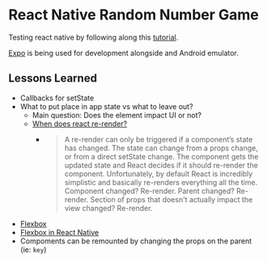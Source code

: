 # React Native Random Number Game

Testing react native by following along this [tutorial](https://www.lynda.com/React-Native-tutorials/React-Native-Essential-Training/560343-2.html).

[Expo](https://expo.io/) is being used for development alongside and Android emulator.

## Lessons Learned

- Callbacks for setState
- What to put place in app state vs what to leave out?
  - Main question: Does the element impact UI or not?
  - [When does react re-render?](https://lucybain.com/blog/2017/react-js-when-to-rerender/)
    - > A re-render can only be triggered if a component’s state has changed. The state can change from a props change, or from a direct setState change. The component gets the updated state and React decides if it should re-render the component. Unfortunately, by default React is incredibly simplistic and basically re-renders everything all the time. Component changed? Re-render. Parent changed? Re-render. Section of props that doesn't actually impact the view changed? Re-render.
- [Flexbox](https://css-tricks.com/snippets/css/a-guide-to-flexbox/)
- [Flexbox in React Native](https://facebook.github.io/react-native/docs/flexbox)
- Compoments can be remounted by changing the props on the parent (ie: `key`)